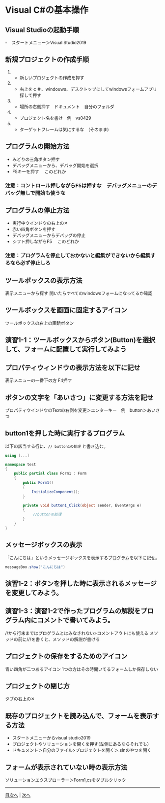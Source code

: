 # Visual C#の基本操作
## Visual Studioの起動手順
-　スタートメニュー＞Visual Studio2019


## 新規プロジェクトの作成手順
1.	 - 新しいプロジェクトの作成を押す
2.	 - 右上をｃ＃、windouws、デスクトップにしてwindowsフォームアプリ探して押す
3.	 - 場所の右側押す　ドキュメント　自分のフォルダ
4.	 - プロジェクト名を書け　例　vs0429
5.	 - ターゲットフレームは気にするな　(そのまま)

## プログラムの開始方法
- みどりの三角ボタン押す
- デバッグメニューから、デバッグ開始を選択
- F5キーを押す
　このどれか

### 注意：コントロール押しながらF5は押すな　デバッグメニューのデバッグ無しで開始も使うな

## プログラムの停止方法
- 実行中ウインドウの右上の✕
- 赤い四角ボタンを押す
- デバッグメニューからデバッグの停止
- シフト押しながらF5
　このどれか

### 注意：プログラムを停止しておかないと編集ができないから編集するなら必ず停止しろ

## ツールボックスの表示方法
表示メニューから探す
開いたらすべてのwindowsフォームになってるか確認

## ツールボックスを画面に固定するアイコン
ツールボックスの右上の画鋲ボタン


## 演習1-1：ツールボックスからボタン(Button)を選択して、フォームに配置して実行してみよう



## プロパティウィンドウの表示方法を以下に記せ
表示メニューの一番下の方
F4押す

## ボタンの文字を「あいさつ」に変更する方法を記せ
プロパティウインドウのTextの右側を変更＞エンターキー　例　button＞あいさつ


## button1を押した時に実行するプログラム
以下の該当する行に、`// button1の処理` と書き込む。

```cs
using [...]

namespace test
{
    public partial class Form1 : Form
    {
        public Form1()
        {
            InitializeComponent();
        }

        private void button1_Click(object sender, EventArgs e)
        {
　　　　　　　 //buttonの処理
        }
    }
}
```

## メッセージボックスの表示
「こんにちは」というメッセージボックスを表示するプログラムを以下に記せ。

```cs
messageBox.show("こんにちは")
```

## 演習1-2：ボタンを押した時に表示されるメッセージを変更してみよう。



## 演習1-3：演習1-2で作ったプログラムの解説をプログラム内にコメントで書いてみよう。
//から行末まではプログラムとはみなされない>コメントアウトにも使える
メソッドの前に///を書くと、メソッドの解説が書ける
## プロジェクトの保存をするためのアイコン
青い四角が二つあるアイコン
1つの方はその時開いてるフォームしか保存しない

## プロジェクトの閉じ方
タブの右上の✕


## 既存のプロジェクトを読み込んで、フォームを表示する方法
- スタートメニューからvisual studio2019
- プロジェクトやソリューションを開くを押す(左側にあるならそれでも）
- ドキュメント＞自分のファイル>プロジェクトを開く＞.slnのやつを開く

## フォームが表示されていない時の表示方法
ソリューションエクスプローラー＞Form1,csをダブルクリック


---

[目次へ](README.md#%E7%9B%AE%E6%AC%A1) | [次へ](README.md#%E3%83%97%E3%83%AD%E3%82%B0%E3%83%A9%E3%83%9F%E3%83%B3%E3%82%B0%E3%81%AE%E8%82%9D)
